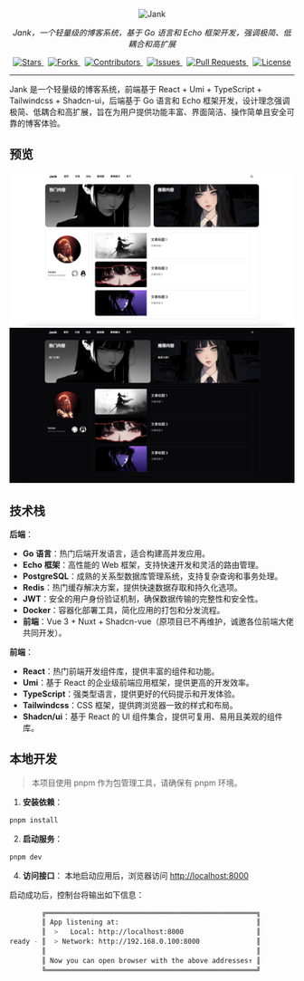 <p style="text-align: center;">
  <a><img src="https://p.ipic.vip/ymgq9g.PNG" alt="Jank"></a>
</p>
<p style="text-align: center;">
  <em>Jank，一个轻量级的博客系统，基于 Go 语言和 Echo 框架开发，强调极简、低耦合和高扩展</em>
</p>
<p style="text-align: center;">
  <a href="https://img.shields.io/github/stars/Done-0/Jank?style=social" target="_blank">
    <img src="https://img.shields.io/github/stars/Done-0/Jank?style=social" alt="Stars">
  </a> &nbsp;
  <a href="https://img.shields.io/github/forks/Done-0/Jank?style=social" target="_blank">
    <img src="https://img.shields.io/github/forks/Done-0/Jank?style=social" alt="Forks">
  </a> &nbsp;
  <a href="https://img.shields.io/github/contributors/Done-0/Jank" target="_blank">
    <img src="https://img.shields.io/github/contributors/Done-0/Jank" alt="Contributors">
  </a> &nbsp;
  <a href="https://img.shields.io/github/issues/Done-0/Jank" target="_blank">
    <img src="https://img.shields.io/github/issues/Done-0/Jank" alt="Issues">
  </a> &nbsp;
  <a href="https://img.shields.io/github/issues-pr/Done-0/Jank" target="_blank">
    <img src="https://img.shields.io/github/issues-pr/Done-0/Jank" alt="Pull Requests">
  </a> &nbsp;
  <a href="https://img.shields.io/github/license/Done-0/Jank" target="_blank">
    <img src="https://img.shields.io/github/license/Done-0/Jank" alt="License">
  </a>
</p>

---

Jank 是一个轻量级的博客系统，前端基于 React + Umi + TypeScript + Tailwindcss + Shadcn-ui，后端基于 Go 语言和 Echo 框架开发，设计理念强调极简、低耦合和高扩展，旨在为用户提供功能丰富、界面简洁、操作简单且安全可靠的博客体验。

## 预览

![home-white.png](public/images/home-white.png)
![home-black.png](public/images/home-black.png)

## 技术栈

**后端**：

- **Go 语言**：热门后端开发语言，适合构建高并发应用。
- **Echo 框架**：高性能的 Web 框架，支持快速开发和灵活的路由管理。
- **PostgreSQL**：成熟的关系型数据库管理系统，支持复杂查询和事务处理。
- **Redis**：热门缓存解决方案，提供快速数据存取和持久化选项。
- **JWT**：安全的用户身份验证机制，确保数据传输的完整性和安全性。
- **Docker**：容器化部署工具，简化应用的打包和分发流程。
- **前端**：Vue 3 + Nuxt + Shadcn-vue（原项目已不再维护，诚邀各位前端大佬共同开发）。

**前端**：

- **React**：热门前端开发组件库，提供丰富的组件和功能。
- **Umi**：基于 React 的企业级前端应用框架，提供更高的开发效率。
- **TypeScript**：强类型语言，提供更好的代码提示和开发体验。
- **Tailwindcss**：CSS 框架，提供跨浏览器一致的样式和布局。
- **Shadcn/ui**：基于 React 的 UI 组件集合，提供可复用、易用且美观的组件库。

## 本地开发

> 本项目使用 pnpm 作为包管理工具，请确保有 pnpm 环境。

1. **安装依赖**：

```bash
pnpm install
```

2. **启动服务**：

```bash
pnpm dev
```

4. **访问接口**：
   本地启动应用后，浏览器访问 [http://localhost:8000](http://localhost:8000)

启动成功后，控制台将输出如下信息：

```bash
        ╔════════════════════════════════════════════════════╗
        ║ App listening at:                                  ║
        ║  >   Local: http://localhost:8000                  ║
ready - ║  > Network: http://192.168.0.100:8000              ║
        ║                                                    ║
        ║ Now you can open browser with the above addresses↑ ║
        ╚════════════════════════════════════════════════════╝
```
